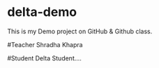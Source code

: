# delta-demo
This is my Demo project on GitHub &amp; Github class.

#Teacher
Shradha Khapra

#Student
Delta Student....


